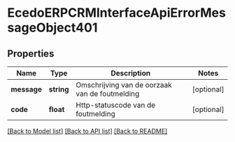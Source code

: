 # EcedoERPCRMInterfaceApiErrorMessageObject401

## Properties
Name | Type | Description | Notes
------------ | ------------- | ------------- | -------------
**message** | **string** | Omschrijving van de oorzaak van de foutmelding | [optional] 
**code** | **float** | Http-statuscode van de foutmelding | [optional] 

[[Back to Model list]](../README.md#documentation-for-models) [[Back to API list]](../README.md#documentation-for-api-endpoints) [[Back to README]](../README.md)


